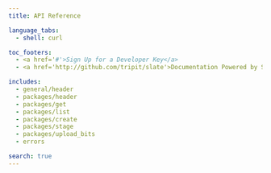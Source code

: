 ```yaml
---
title: API Reference

language_tabs:
  - shell: curl

toc_footers:
  - <a href='#'>Sign Up for a Developer Key</a>
  - <a href='http://github.com/tripit/slate'>Documentation Powered by Slate</a>

includes:
  - general/header
  - packages/header
  - packages/get
  - packages/list
  - packages/create
  - packages/stage
  - packages/upload_bits
  - errors

search: true
---
```

